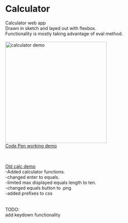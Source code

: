# Calculator
Calculator web app <br/>
Drawn in sketch and layed out with flexbox. <br/> 
Functionality is mostly taking advantage of eval method. <br/><br/>
<img src="https://i.gyazo.com/acf7005dfde643e098ba815ae8be4c41.gif" alt="calculator demo" width="320"/><br/>
<a href="https://codepen.io/porqueSammy/pen/KYKOwp">Code Pen working demo</a><br/>

<br/><br/>
<a href="https://i.gyazo.com/d158531e4fca7ffe8e1457f0b809d693.gif">Old calc demo</a> <br/>
-Added calculator functions.<br/>
-changed enter to equals.<br/>
-limited max displayed equals length to ten.<br/> 
-changed equals button to .png<br/>
-added prefixes to css<br/> 
<br/>
<br/>
TODO:<br/>
add keydown functionality<br/>
